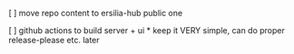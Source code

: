 [ ] move repo content to ersilia-hub public one

[ ] github actions to build server + ui
    * keep it VERY simple, can do proper release-please etc. later